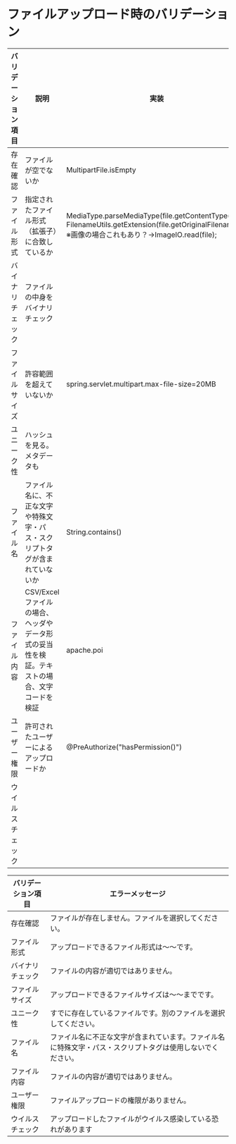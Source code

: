 # ファイルアップロード時のバリデーション

| バリデーション項目 | 説明                                                 | 実装                                                                                                                                             |
|-----------|----------------------------------------------------|------------------------------------------------------------------------------------------------------------------------------------------------|
| 存在確認      | ファイルが空でないか                                         | MultipartFile.isEmpty                                                                                                                          |
| ファイル形式    | 指定されたファイル形式（拡張子）に合致しているか                           | MediaType.parseMediaType(file.getContentType();<br>FilenameUtils.getExtension(file.getOriginalFilename());<br>※画像の場合これもあり？→ImageIO.read(file); |
| バイナリチェック  | ファイルの中身をバイナリチェック                                   |                                                                                                                                                |
| ファイルサイズ   | 許容範囲を超えていないか                                       | spring.servlet.multipart.max-file-size=20MB                                                                                                    |
| ユニーク性     | ハッシュを見る。メタデータも                                     |                                                                                                                                                |
| ファイル名     | ファイル名に、不正な文字や特殊文字・パス・スクリプトタグが含まれていないか              | String.contains()                                                                                                                              |
| ファイル内容    | CSV/Excelファイルの場合、ヘッダやデータ形式の妥当性を検証。テキストの場合、文字コードを検証 | apache.poi                                                                                                                                     |
| ユーザー権限    | 許可されたユーザーによるアップロードか                                | @PreAuthorize("hasPermission()")                                                                                                               |
| ウイルスチェック  |                                                    |                                                                                                                                                |


| バリデーション項目 | エラーメッセージ                                              |
|-----------|-------------------------------------------------------|
| 存在確認      | ファイルが存在しません。ファイルを選択してください。                            |
| ファイル形式    | アップロードできるファイル形式は～～です。                                 |
| バイナリチェック  | ファイルの内容が適切ではありません。                                    |
| ファイルサイズ   | アップロードできるファイルサイズは～～までです。                              |
| ユニーク性     | すでに存在しているファイルです。別のファイルを選択してください。                      |
| ファイル名     | ファイル名に不正な文字が含まれています。ファイル名に特殊文字・パス・スクリプトタグは使用しないでください。 |
| ファイル内容    | ファイルの内容が適切ではありません。                                    |
| ユーザー権限    | ファイルアップロードの権限がありません。                                  |
| ウイルスチェック  | アップロードしたファイルがウイルス感染している恐れがあります                        |
